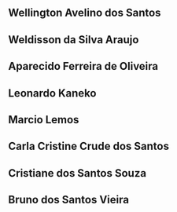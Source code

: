 ## Wellington Avelino dos Santos
## Weldisson da Silva Araujo
## Aparecido Ferreira de Oliveira
## Leonardo Kaneko
## Marcio Lemos
## Carla Cristine Crude dos Santos
## Cristiane dos Santos Souza
## Bruno dos Santos Vieira